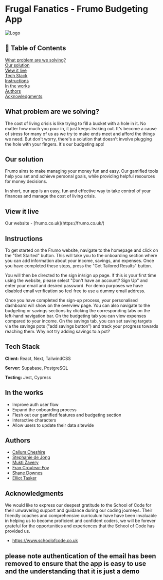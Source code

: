 
# Frugal Fanatics - Frumo Budgeting App




![Logo](https://i.ibb.co/wwGpWGf/frumo-logo.png)


## 📝 Table of Contents

<a href="#What problem are we solving?">What problem are we solving?</a><br>
<a href="#Our-Solution">Our solution</a><br>
<a href="#View-it-live">View it live</a><br>
<a href="#Tech-Stack">Tech Stack</a><br>
<a href="#Instructions">Instructions</a><br>
<a href="#In-the-works">In the works</a><br>
<a href="#Authors">Authors</a><br>
<a href="#Acknowledgments">Acknowledgments</a>



<h2 id="What problem are we solving?">What problem are we solving?</h2> 


The cost of living crisis is like trying to fill a bucket with a hole in it. No matter how much you pour in, it just keeps leaking out. It's become a cause of stress for many of us as we try to make ends meet and afford the things we need. But don't worry, there's a solution that doesn't involve plugging the hole with your fingers. It's our budgeting app!


<h2 id="Our-Solution">Our solution</h2>

Frumo aims to make managing your money fun and easy. Our gamified tools help you set and achieve personal goals, while providing helpful resources for money decisions.

In short, our app is an easy, fun and effective way to take control of your finances and manage the cost of living crisis.
<h2 id="View-it-live">View it live</h2>
Our website - [frumo.co.uk](https://frumo.co.uk/)

<h2 id="Instructions">Instructions</h2>


To get started on the Frumo website, navigate to the homepage and click on the "Get Started" button. This will take you to the onboarding section where you can add information about your income, savings, and expenses. Once you have completed these steps, press the "Get Tailored Results" button.

You will then be directed to the sign in/sign up page. If this is your first time using the website, please select "Don't have an account? Sign Up" and enter your email and desired password. For demo purposes we have disabled email verification so feel free to use a dummy email address.

Once you have completed the sign-up process, your personalised dashboard will show on the overview page. You can also navigate to the budgeting or savings sections by clicking the corresponding tabs on the left-hand navigation bar. On the budgeting tab you can view expenses compared to your income. On the savings tab, you can set saving targets via the savings pots ("add savings button") and track your progress towards reaching them. Why not try adding savings to a pot? 


<h2 id="Tech-Stack">Tech Stack</h2>

**Client:** React, Next, TailwindCSS

**Server:** Supabase, PostgreSQL

**Testing:** Jest, Cypress

<h2 id="In-the-works">In the works</h2>

- Improve auth user flow
- Expand the onboarding process
- Flesh out our gamified features and budgeting section
- Interactive characters
- Allow users to update their data sitewide

<h2 id="Authors">Authors</h2>

- [Callum Cheshire](https://github.com/callum-cheshire)
- [Stephanie de Jong](https://github.com/skdejong)
- [Mukti Zavery](https://github.com/mvhmz81)
- [Fran Croutear-Foy](https://github.com/Franzsii)
- [Shane Downes](https://github.com/shane-downes)
- [Elliot Tasker](https://github.com/elliottasker)


<h2 id="Acknowledgments">Acknowledgments</h2>

We would like to express our deepest gratitude to the School of Code for their unwavering support and guidance during our coding journeys. Their friendly coaches and comprehensive curriculum have have been invaluable in helping us to become proficient and confident coders, we will be forever grateful for the opportunities and experiences that the School of Code has provided us.

- https://www.schoolofcode.co.uk 

## please note authentication of the email has been removed to ensure that the app is easy to use and the understanding that it is just a demo
